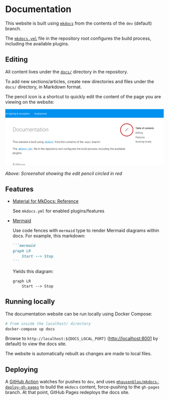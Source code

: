 # Documentation

This website is built using [`mkdocs`](https://www.mkdocs.org/) from the contents of the `dev` (default) branch.

The [`mkdocs.yml`][mkdocs.yml] file in the repository root configures the build process, including the available plugins.

## Editing

All content lives under the [`docs/`][docs] directory in the repository.

To add new sections/articles, create new directories and files under the `docs/` directory, in Markdown format.

The pencil icon is a shortcut to quickly edit the content of the page you are viewing on the website:

![Screenshot showing edit pencil](img/edit-pencil.png)

*Above: Screenshot showing the edit pencil circled in red*

## Features

- [Material for MkDocs: Reference](https://squidfunk.github.io/mkdocs-material/reference/)

    See `mkdocs.yml` for enabled plugins/features

- [Mermaid](https://mermaid-js.github.io/mermaid/)

    Use code fences with `mermaid` type to render Mermaid diagrams within docs. For example, this markdown:

    ~~~markdown
    ```mermaid
    graph LR
        Start --> Stop
    ```
    ~~~

    Yields this diagram:

    ~~~mermaid
    graph LR
        Start --> Stop
    ~~~

## Running locally

The documentation website can be run locally using Docker Compose:

```bash
# from inside the localhost/ directory
docker-compose up docs
```

Browse to `http://localhost:${DOCS_LOCAL_PORT}` (<http://localhost:8001> by default) to view the docs site.

The website is automatically rebuilt as changes are made to local files.

## Deploying

A [GitHub Action][mkdocs-action] watches for pushes to `dev`, and uses
[`mhausenblas/mkdocs-deploy-gh-pages`][mkdocs-deploy-gh-pages] to build the `mkdocs` content, force-pushing to the `gh-pages`
branch. At that point, GitHub Pages redeploys the docs site.


[docs]: https://github.com/cal-itp/benefits/tree/dev/docs
[mkdocs.yml]: https://github.com/cal-itp/benefits/blob/dev/mkdocs.yml
[mkdocs-action]: https://github.com/cal-itp/benefits/blob/dev/.github/workflows/mkdocs.yml
[mkdocs-deploy-gh-pages]: https://github.com/mhausenblas/mkdocs-deploy-gh-pages
